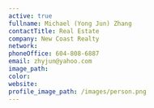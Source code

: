 ```yaml
---
active: true
fullname: Michael (Yong Jun) Zhang
contactTitle: Real Estate
company: New Coast Realty
network:
phoneOffice: 604-808-6887
email: zhyjun@yahoo.com
image_path:
color:
website:
profile_image_path: /images/person.png
---
```



